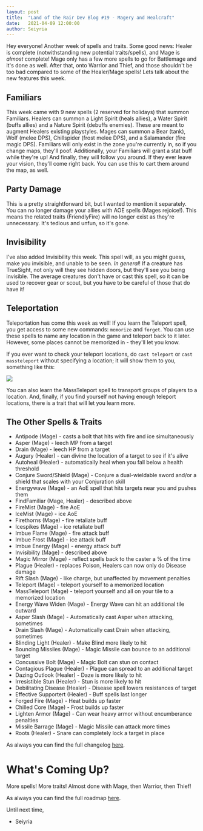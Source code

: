 ```yaml
---
layout: post
title:  "Land of the Rair Dev Blog #19 - Magery and Healcraft"
date:   2021-04-09 12:00:00
author: Seiyria
---
```


Hey everyone! Another week of spells and traits. Some good news: Healer is complete (notwithstanding new potential traits/spells), and Mage is _almost_ complete! Mage only has a few more spells to go for Battlemage and it's done as well. After that, onto Warrior and Thief, and those shouldn't be too bad compared to some of the Healer/Mage spells! Lets talk about the new features this week.

## Familiars

This week came with 9 new spells (2 reserved for holidays) that summon Familiars. Healers can summon a Light Spirit (heals allies), a Water Spirit (buffs allies) and a Nature Spirit (debuffs enemies). These are meant to augment Healers existing playstyles. Mages can summon a Bear (tank), Wolf (melee DPS), Chillspider (frost melee DPS), and a Salamander (fire magic DPS). Familiars will only exist in the zone you're currently in, so if you change maps, they'll poof. Additionally, your Familiars will grant a stat buff while they're up! And finally, they will follow you around. If they ever leave your vision, they'll come right back. You can use this to cart them around the map, as well.

## Party Damage

This is a pretty straightforward bit, but I wanted to mention it separately. You can no longer damage your allies with AOE spells (Mages rejoice!). This means the related traits (FriendlyFire) will no longer exist as they're unnecessary. It's tedious and unfun, so it's gone.

## Invisibility

I've also added Invisibility this week. This spell will, as you might guess, make you invisible, and unable to be seen. _In general_! If a creature has TrueSight, not only will they see hidden doors, but they'll see you being invisible. The average creatures don't have or cast this spell, so it can be used to recover gear or scout, but you have to be careful of those that do have it!

## Teleportation

Teleportation has come this week as well! If you learn the Teleport spell, you get access to some new commands: `memorize` and `forget`. You can use these spells to name any location in the game and teleport back to it later. However, some places cannot be memorized in - they'll let you know.

If you ever want to check your teleport locations, do `cast teleport` or `cast massteleport` without specifying a location; it will show them to you, something like this: 

![](https://i.imgur.com/xB6bHKO.png)

You can also learn the MassTeleport spell to transport groups of players to a location. And, finally, if you find yourself not having enough teleport locations, there is a trait that will let you learn more.

## The Other Spells & Traits

- Antipode (Mage) - casts a bolt that hits with fire and ice simultaneously
- Asper (Mage) - leech MP from a target
- Drain (Mage) - leech HP from a target
- Augury (Healer) - can divine the location of a target to see if it's alive
- Autoheal (Healer) - automatically heal when you fall below a health threshold
- Conjure Sword/Shield (Mage) - Conjure a dual-wieldable sword and/or a shield that scales with your Conjuration skill
- Energywave (Mage) - an AoE spell that hits targets near you and pushes them
- FindFamiliar (Mage, Healer) - described above
- FireMist (Mage) - fire AoE
- IceMist (Mage) - ice AoE
- Firethorns (Mage) - fire retaliate buff
- Icespikes (Mage) - ice retaliate buff
- Imbue Flame (Mage) - fire attack buff
- Imbue Frost (Mage) - ice attack buff
- Imbue Energy (Mage) - energy attack buff
- Invisibility (Mage) - described above
- Magic Mirror (Mage) - reflect spells back to the caster a % of the time
- Plague (Healer) - replaces Poison, Healers can now only do Disease damage
- Rift Slash (Mage) - like charge, but unaffected by movement penalties
- Teleport (Mage) - teleport yourself to a memorized location
- MassTeleport (Mage) - teleport yourself and all on your tile to a memorized location
- Energy Wave Widen (Mage) - Energy Wave can hit an additional tile outward
- Asper Slash (Mage) - Automatically cast Asper when attacking, sometimes
- Drain Slash (Mage) - Automatically cast Drain when attacking, sometimes
- Blinding Light (Healer) - Make Blind more likely to hit
- Bouncing Missiles (Mage) - Magic Missile can bounce to an additional target
- Concussive Bolt (Mage) - Magic Bolt can stun on contact
- Contagious Plague (Healer) - Plague can spread to an additional target
- Dazing Outlook (Healer) - Daze is more likely to hit
- Irresistible Stun (Healer) - Stun is more likely to hit
- Debilitating Disease (Healer) - Disease spell lowers resistances of target
- Effective Supportert (Healer) - Buff spells last longer
- Forged Fire (Mage) - Heat builds up faster
- Chilled Core (Mage) - Frost builds up faster
- Lighten Armor (Mage) - Can wear heavy armor without encumberance penalties
- Missile Barrage (Mage) - Magic Missile can attack more times
- Roots (Healer) - Snare can completely lock a target in place

As always you can find the full changelog [here](https://github.com/LandOfTheRair/LandOfTheRair/blob/master/CHANGELOG.md).

# What's Coming Up?

More spells! More traits! Almost done with Mage, then Warrior, then Thief!

As always you can find the full roadmap [here](https://github.com/LandOfTheRair/LandOfTheRair/projects/2).

Until next time,

- Seiyria
